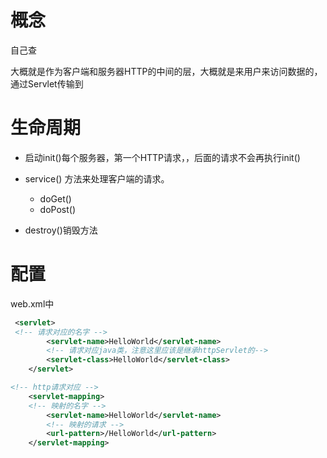 # 概念
自己查

大概就是作为客户端和服务器HTTP的中间的层，大概就是来用户来访问数据的，通过Servlet传输到


# 生命周期
-   启动init()每个服务器，第一个HTTP请求，，后面的请求不会再执行init()

-   service() 方法来处理客户端的请求。
    -   doGet()
    -   doPost()

-   destroy()销毁方法


# 配置
web.xml中
```xml
 <servlet>
 <!-- 请求对应的名字 -->
        <servlet-name>HelloWorld</servlet-name>
        <!-- 请求对应java类，注意这里应该是继承httpServlet的-->
        <servlet-class>HelloWorld</servlet-class>
    </servlet>

<!-- http请求对应 -->
    <servlet-mapping>
    <!-- 映射的名字 -->
        <servlet-name>HelloWorld</servlet-name>
        <!-- 映射的请求 -->
        <url-pattern>/HelloWorld</url-pattern>
    </servlet-mapping>
```